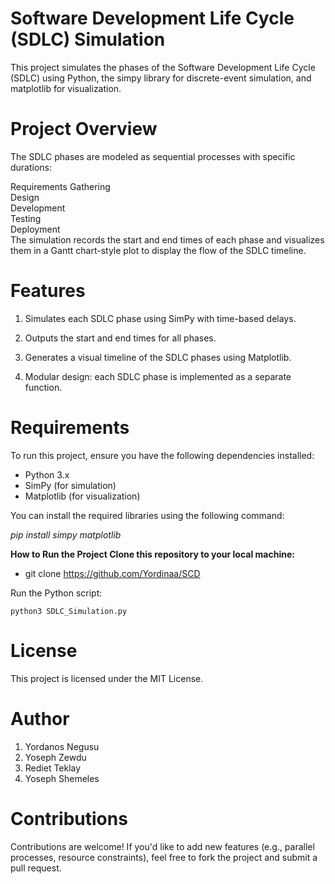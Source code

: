 # Software Development Life Cycle (SDLC) Simulation
This project simulates the phases of the Software Development Life Cycle (SDLC) using Python, the simpy library for discrete-event simulation, and matplotlib for visualization.

# Project Overview
The SDLC phases are modeled as sequential processes with specific durations:

Requirements Gathering <br>
Design <br>
Development <br>
Testing <br>
Deployment <br>
The simulation records the start and end times of each phase and visualizes them in a Gantt chart-style plot to display the flow of the SDLC timeline.

# Features

1. Simulates each SDLC phase using SimPy with time-based delays.

2. Outputs the start and end times for all phases.
3. Generates a visual timeline of the SDLC phases using Matplotlib.
4. Modular design: each SDLC phase is implemented as a separate function.

# Requirements
To run this project, ensure you have the following dependencies installed:

* Python 3.x
* SimPy (for simulation)
* Matplotlib (for visualization)

You can install the required libraries using the following command:

<i>pip install simpy matplotlib</i>

<b>How to Run the Project
Clone this repository to your local machine:</b>

* git clone https://github.com/Yordinaa/SCD
<!-- * cd <repository_folder> -->

Run the Python script:

```
python3 SDLC_Simulation.py
```


# License
This project is licensed under the MIT License.

# Author
1. Yordanos Negusu
2. Yoseph Zewdu
3. Rediet Teklay
4. Yoseph Shemeles

# Contributions
Contributions are welcome! If you'd like to add new features (e.g., parallel processes, resource constraints), feel free to fork the project and submit a pull request.

